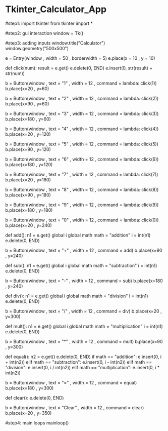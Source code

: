 # Tkinter_Calculator_App
#step1: import tkinter
from tkinter import *

#step2: gui interaction
window = Tk()

#step3: adding inputs
window.title("Calculator")
window.geometry("500x500")

e = Entry(window , width = 50 , borderwidth = 5)
e.place(x = 10 , y = 10)

def click(num):
    result = e.get()
    e.delete(0, END)
    e.insert(0, str(result) + str(num))

b = Button(window , text = "1" , width = 12 , command = lambda: click(1))
b.place(x=20 , y=60)

b = Button(window , text = "2" , width = 12 , command = lambda: click(2))
b.place(x=90 , y=60)

b = Button(window , text = "3" , width = 12 , command = lambda: click(3))
b.place(x=180 , y=60)

b = Button(window , text = "4" , width = 12 , command = lambda: click(4))
b.place(x=20 , y=120)

b = Button(window , text = "5" , width = 12 , command = lambda: click(5))
b.place(x=90 , y=120)

b = Button(window , text = "6" , width = 12 , command = lambda: click(6))
b.place(x=180 , y=120)

b = Button(window , text = "7" , width = 12 , command = lambda: click(7))
b.place(x=20 , y=180)

b = Button(window , text = "8" , width = 12 , command = lambda: click(8))
b.place(x=90 , y=180)

b = Button(window , text = "9" , width = 12 , command = lambda: click(9))
b.place(x=180 , y=180)

b = Button(window , text = "0" , width = 12 , command = lambda: click(0))
b.place(x=20 , y=240)

def add():
    n1 = e.get()
    global i
    global math
    math = "addition"
    i = int(n1)
    e.delete(0, END)

b = Button(window , text = "+" , width = 12 , command = add)
b.place(x=90 , y=240)

def sub():
    n1 = e.get()
    global i
    global math
    math = "subtraction"
    i = int(n1)
    e.delete(0, END)

b = Button(window , text = "-" , width = 12 , command = sub)
b.place(x=180 , y=240)

def div():
    n1 = e.get()
    global i
    global math
    math = "division"
    i = int(n1)
    e.delete(0, END)

b = Button(window , text = "/" , width = 12 , command = div)
b.place(x=20 , y=300)

def mult():
    n1 = e.get()
    global i
    global math
    math = "multiplication"
    i = int(n1)
    e.delete(0, END)

b = Button(window , text = "*" , width = 12 , command = mult)
b.place(x=90 , y=300)

def equal():
    n2 = e.get()
    e.delete(0, END)
    if math == "addition":
        e.insert(0, i + int(n2))
    elif math == "subtraction":
        e.insert(0, i - int(n2))
    elif math == "division":
        e.insert(0, i / int(n2))
    elif math == "multiplication":
        e.insert(0, i * int(n2))

b = Button(window , text = "=" , width = 12 , command = equal)
b.place(x=180 , y=300)

def clear():
    e.delete(0, END)

b = Button(window , text = "Clear" , width = 12 , command = clear)
b.place(x=20 , y=350)


#step4: main loops
mainloop()
